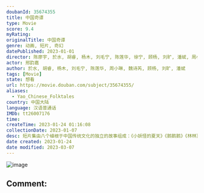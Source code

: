 ```yaml
---
doubanId: 35674355
title: 中国奇谭
type: Movie
score: 9.4
myRating: 
originalTitle: 中国奇谭
genre: 动画, 短片, 奇幻
datePublished: 2023-01-01
director: 陈廖宇, 於水, 胡睿, 杨木, 刘毛宁, 陈莲华, 徐宁, 顾杨, 刘旷, 潘斌, 周小琳, 於水, 胡睿, 徐宁
actor: 邢韵嘉
author: 於水, 胡睿, 杨木, 刘毛宁, 陈莲华, 周小琳, 魏诗芮, 顾杨, 刘旷, 潘斌
tags: [Movie]
state: 想看
url: https://movie.douban.com/subject/35674355/
aliases:
  - Yao_Chinese_Folktales
country: 中国大陆
language: 汉语普通话
IMDb: tt26007176
time: 
createTime: 2023-01-24 01:16:08
collectionDate: 2023-01-07
desc: 短片集由八个植根于中国传统文化的独立的故事组成：《小妖怪的夏天》《鹅鹅鹅》《林林》《乡村巴士带走了王孩儿和神仙》《小满》《玉兔》《小卖部》《飞鸟与鱼》，在观众面前铺陈开一个极具中式想象力和审美魅力的“...
date created: 2023-01-24
date modified: 2023-03-07
---
```


![image](p2885130077.jpg)

Comment:
---
